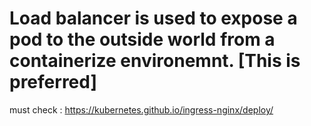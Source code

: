 # Load balancer is used to expose a pod to the outside world from a containerize environemnt. [This is preferred]

must check : https://kubernetes.github.io/ingress-nginx/deploy/
